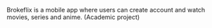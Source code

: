 Brokeflix is a mobile app where users can create account and watch movies, series and anime. (Academic project)
